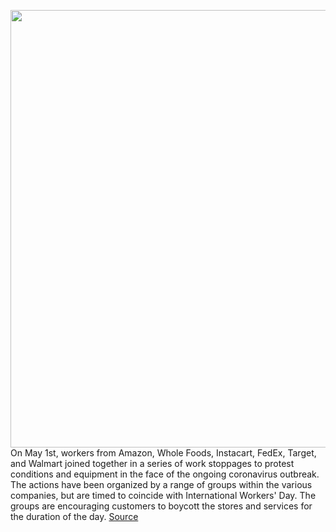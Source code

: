 <img src='https://cdn.vox-cdn.com/thumbor/zCHHh81T2eRNOBeipQBTHpahWU8=/0x0:2040x1360/1200x800/filters:focal(857x517:1183x843)/cdn.vox-cdn.com/uploads/chorus_image/image/66738942/acastro_190920_1777_amazon_0003.0.0.jpg' width='700px' /><br/>
On May 1st, workers from Amazon, Whole Foods, Instacart, FedEx, Target, and Walmart joined together in a series of work stoppages to protest conditions and equipment in the face of the ongoing coronavirus outbreak. The actions have been organized by a range of groups within the various companies, but are timed to coincide with International Workers' Day. The groups are encouraging customers to boycott the stores and services for the duration of the day.
<a href='https://www.theverge.com/2020/5/1/21243905/mayday-strike-boycott-amazon-target-walmart-whole-foods-instacart-shiptstrike'> Source <a/>